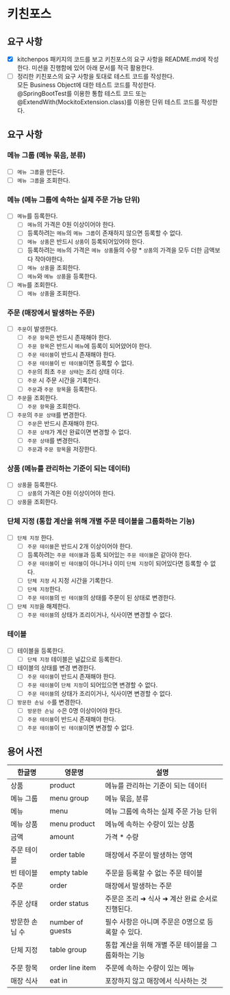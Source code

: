 # 키친포스

## 요구 사항

- [X] kitchenpos 패키지의 코드를 보고 키친포스의 요구 사항을 README.md에 작성한다. 미션을 진행함에 있어 아래 문서를 적극 활용한다.
- [ ] 정리한 키친포스의 요구 사항을 토대로 테스트 코드를 작성한다. <br/> 모든 Business Object에 대한 테스트 코드를 작성한다. <br/>@SpringBootTest를 이용한 통합 테스트 코드
  또는 @ExtendWith(MockitoExtension.class)를 이용한 단위 테스트 코드를 작성한다.

## 요구 사항

### 메뉴 그룹 (메뉴 묶음, 분류)

- [ ] `메뉴 그룹`을 만든다.
- [ ] `메뉴 그룹`을 조회한다.

### 메뉴 (메뉴 그룹에 속하는 실제 주문 가능 단위)

- [ ] `메뉴`를 등록한다.
    - [ ] `메뉴`의 가격은 0원 이상이어야 한다.
    - [ ] 등록하려는 `메뉴`의 `메뉴 그룹`이 존재하지 않으면 등록할 수 없다.
    - [ ] `메뉴 상품`은 반드시 `상품`이 등록되어있어야 한다.
    - [ ] 등록하려는 `메뉴`의 가격은 `메뉴 상품`들의 수량 * `상품`의 가격을 모두 더한 금액보다 작아야한다.
    - [ ] `메뉴 상품`을 조회한다.
    - [ ] `메뉴`와 `메뉴 상품`을 등록한다.
- [ ] `메뉴`를 조회한다.
  - [ ] `메뉴 상품`을 조회한다.

### 주문 (매장에서 발생하는 주문)

- [ ] `주문`이 발생한다.
    - [ ] `주문 항목`은 반드시 존재해야 한다.
    - [ ] `주문 항목`은 반드시 `메뉴`에 등록이 되어얐어야 한다.
    - [ ] `주문 테이블`이 반드시 존재해야 한다.
    - [ ] `주문 테이블`이 `빈 테이블`이면 등록할 수 없다.
    - [ ] `주문`의 최초 `주문 상태`는 조리 상태 이다.
    - [ ] `주문` 시 주문 시간을 기록한다.
    - [ ] `주문`과 `주문 항목`을 등록한다.
- [ ] `주문`을 조회한다.
  - [ ] `주문 항목`을 조회한다.
- [ ] `주문`의 `주문 상태`를 변경한다.
    - [ ] `주문`은 반드시 존재해야 한다.
    - [ ] `주문 상태`가 계산 완료이면 변경할 수 없다.
    - [ ] `주문 상태`를 변경한다.
    - [ ] `주문`과 `주문 항목`을 저장한다.

### 상품 (메뉴를 관리하는 기준이 되는 데이터)

- [ ] `상품`을 등록한다.
    - [ ] `상품`의 가격은 0원 이상이어야 한다.
- [ ] `상품`을 조회한다.

### 단체 지정 (통합 계산을 위해 개별 주문 테이블을 그룹화하는 기능)

- [ ] `단체 지정` 한다.
    - [ ] `주문 테이블`은 반드시 2개 이상이어야 한다.
    - [ ] 등록하려는 `주문 테이블`과 등록 되어있는 `주문 테이블`은 같아야 한다.
    - [ ] `주문 테이블`이 `빈 테이블`이 아니거나 이미 `단체 지정`이 되어있다면 등록할 수 없다. 
    - [ ] `단체 지정` 시 지정 시간을 기록한다.
    - [ ] `단체 지정`한다.
    - [ ] `주문 테이블`의 `빈 테이블`의 상태를 주문이 된 상태로 변경한다.
- [ ] `단체 지정`을 해제한다.
  - [ ] `주문 테이블`의 상태가 조리이거나, 식사이면 변경할 수 없다.

### 테이블

- [ ] 테이블을 등록한다.
    - [ ] `단체 지정` 테이블은 널값으로 등록한다.
- [ ] 테이블의 상태를 변경 변경한다.
    - [ ] `주문 테이블`이 반드시 존재해야 한다.
    - [ ] `주문 테이블`이 `단체 지정`이 되어있으면 변경할 수 없다.
    - [ ] `주문 테이블`의 상태가 조리이거나, 식사이면 변경할 수 없다.
- [ ] `방문한 손님 수`를 변경한다.
    - [ ] `방문한 손님 수`은 0명 이상이어야 한다.
    - [ ] `주문 테이블`이 반드시 존재해야 한다.
    - [ ] `주문 테이블`이 `빈 테이블`이면 변경할 수 없다.

## 용어 사전

| 한글명      | 영문명              | 설명                            |
|----------|------------------|-------------------------------|
| 상품       | product          | 메뉴를 관리하는 기준이 되는 데이터           |
| 메뉴 그룹    | menu group       | 메뉴 묶음, 분류                     |
| 메뉴       | menu             | 메뉴 그룹에 속하는 실제 주문 가능 단위        |
| 메뉴 상품    | menu product     | 메뉴에 속하는 수량이 있는 상품             |
| 금액       | amount           | 가격 * 수량                       |
| 주문 테이블   | order table      | 매장에서 주문이 발생하는 영역              |
| 빈 테이블    | empty table      | 주문을 등록할 수 없는 주문 테이블           |
| 주문       | order            | 매장에서 발생하는 주문                  |
| 주문 상태    | order status     | 주문은 조리 ➜ 식사 ➜ 계산 완료 순서로 진행된다. |
| 방문한 손님 수 | number of guests | 필수 사항은 아니며 주문은 0명으로 등록할 수 있다. |
| 단체 지정    | table group      | 통합 계산을 위해 개별 주문 테이블을 그룹화하는 기능 |
| 주문 항목    | order line item  | 주문에 속하는 수량이 있는 메뉴             |
| 매장 식사    | eat in           | 포장하지 않고 매장에서 식사하는 것           |
